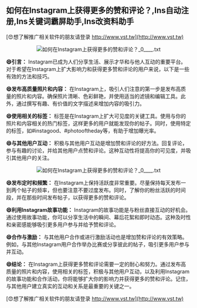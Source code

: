 ## **如何在Instagram上获得更多的赞和评论？,Ins自动注册,Ins关键词霸屏助手,Ins改资料助手**

[😍想了解推广相关软件的朋友请登录 http://www.vst.tw](http://www.vst.tw)

 <center><img src="https://vst.tw/MP4/tuiguang/png/6.png" alt="如何在Instagram上获得更多的赞和评论？_0____.txt"></center>

**😄引言：**
Instagram已成为人们分享生活、展示才华和与他人互动的重要平台。对于希望在Instagram上扩大影响力和获得更多赞和评论的用户来说，以下是一些有效的方法和技巧。

**😄发布高质量照片和内容：**
在Instagram上，吸引人们注意的第一步是发布高质量的照片和内容。确保照片清晰、色彩鲜艳，并使用适当的滤镜和编辑工具。此外，通过撰写有趣、有价值的文字描述来增加内容的吸引力。

**😄使用相关的标签：**
标签是在Instagram上扩大可见度的关键工具。使用与你的照片和内容相关的热门标签，这样更多的用户就能发现你的帖子。同时，使用特定的标签，如#instagood、#photooftheday等，有助于增加曝光率。

**😄与其他用户互动：**
积极与其他用户互动是增加赞和评论的好方法。回复评论，参与有趣的讨论，并给其他用户点赞和评论。这种互动性将提高你的可见度，并吸引其他用户的关注。

 <center><img src="https://vst.tw/MP4/tuiguang/png/0.png" alt="如何在Instagram上获得更多的赞和评论？_0____.txt"></center>

**😄发布定时和频繁：**
在Instagram上保持活跃度非常重要。尽量保持每天发布一到两个帖子的频率，但也要注意不要过度发布。同时，了解你的粉丝活跃的时间段，并在那些时间发布帖子，以获得更多的赞和评论。

**😄利用Instagram故事功能：**
Instagram的故事功能是与粉丝直接互动的好机会。通过使用故事功能，你可以分享生活中的瞬间、幕后花絮和即时动态。这种及时性和亲密感能够吸引更多用户参与并给予赞和评论。

**😄合作与激励：**
与其他用户合作或进行激励活动也是增加赞和评论的有效策略。例如，与其他Instagram用户合作举办比赛或分享彼此的帖子，吸引更多用户参与并互动。

**😄结论：**
在Instagram上获得更多赞和评论需要一定的耐心和努力。通过发布高质量的照片和内容，使用相关的标签，积极与其他用户互动，以及利用Instagram的故事功能和合作活动，你将能够扩大你的影响力并获得更多的赞和评论。记住，与其他用户建立真实的互动和关系是最重要的关键之一。

[😍想了解推广相关软件的朋友请登录 http://www.vst.tw](http://www.vst.tw)




